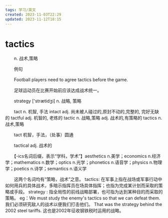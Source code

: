 ```yaml
---
tags: 学习/英文
created: 2023-11-03T22:29
updated: 2023-11-12T18:15
---
```

# tactics

　　n. 战术,策略

　　例句

　　Football players need to agree tactics before the game.

　　足球运动员在比赛开始前应该达成战术统一。

　　strategy \['strætidʒi\] n. 战略, 策略

　　tact n. 机智, 手法 intact adj. 尚未被人碰过的,原封不动的,完整的, 完好无缺的 tactful adj. 机智的, 老练的 tactic n. 战略,策略 adj. 战术的,有策略的 tactics n.战术,策略

　　tact 机智，手法，（处事）圆通

　　tactical adj. 战术的

　　【-ics名词后缀，表示“学科，学术”】aesthetics n.美学；economics n.经济学；mathematics n.数学；optics n.光学；phonetics n.语音学；physics n.物理学；poetics n.诗学；semantics n.语义学

　　这两个名词均有“策略，战术”之意。 tactics: 在军事上指在战场或军事行动中如何用兵的具体战术，多暗示指挥员在场具体指挥；也指为完成某计划而采取的策略或手段。 strategy : 指全局性的前线战略部署，也可指为达到某种目的而采取的策略。 eg：We must study the enemy's tactics so that we can defeat them. 我们必须研究敌人的战术以便我们打击他们。 That was the strategy behind the 2002 steel tariffs. 这也是2002年征收钢铁税时运用的战略。
